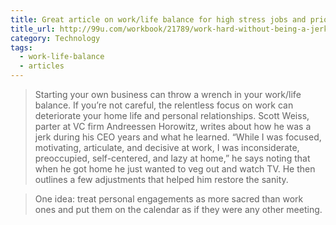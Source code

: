 ```yaml
---
title: Great article on work/life balance for high stress jobs and prioritizing family
title_url: http://99u.com/workbook/21789/work-hard-without-being-a-jerk
category: Technology
tags:
  - work-life-balance
  - articles
---
```

> Starting your own business can throw a wrench in your work/life balance. If you’re not careful, the relentless focus on work can deteriorate your home life and personal relationships. Scott Weiss, parter at VC firm Andreessen Horowitz, writes about how he was a jerk during his CEO years and what he learned. “While I was focused, motivating, articulate, and decisive at work, I was inconsiderate, preoccupied, self-centered, and lazy at home,” he says noting that when he got home he just wanted to veg out and watch TV. He then outlines a few adjustments that helped him restore the sanity.

> One idea: treat personal engagements as more sacred than work ones and put them on the calendar as if they were any other meeting. 